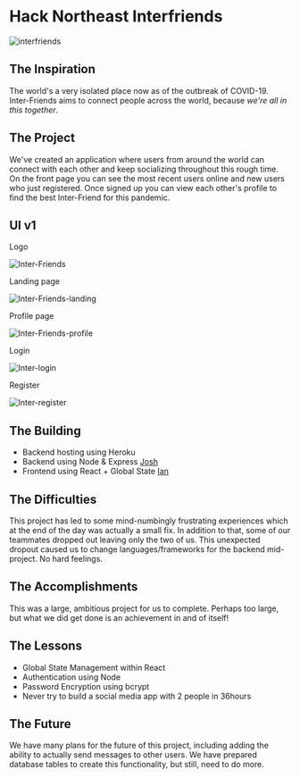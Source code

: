 # Hack Northeast Interfriends

![interfriends](assets/interfriends.JPG)

## The Inspiration

The world's a very isolated place now as of the outbreak of COVID-19. Inter-Friends aims to connect people across the world, because _we're all in this together_.

## The Project

We've created an application where users from around the world can connect with each other and keep socializing throughout this rough time. On the front page you can see the most recent users online and new users who just registered. Once signed up you can view each other's profile to find the best Inter-Friend for this pandemic.

## UI v1

Logo

![Inter-Friends](assets/Inter-Friends.JPG)

Landing page

![Inter-Friends-landing](assets/Inter-Friends-landing-resp.JPG)

Profile page

![Inter-Friends-profile](assets/Inter-Friendsprofile.JPG)

Login

![Inter-login](assets/Inter-Friends-Login-Responive-View.JPG)

Register

![Inter-register](assets/Inter-Friends-Register-Responsive-View.JPG)

## The Building

- Backend hosting using Heroku
- Backend using Node & Express [Josh](https://github.com/J-Obog)
- Frontend using React + Global State [Ian](https://github.com/mnai01)

## The Difficulties

This project has led to some mind-numbingly frustrating experiences which at the end of the day was actually a small fix. In addition to that, some of our teammates dropped out leaving only the two of us. This unexpected dropout caused us to change languages/frameworks for the backend mid-project. No hard feelings.

## The Accomplishments

This was a large, ambitious project for us to complete. Perhaps too large, but what we did get done is an achievement in and of itself!

## The Lessons

- Global State Management within React
- Authentication using Node
- Password Encryption using bcrypt
- Never try to build a social media app with 2 people in 36hours

## The Future

We have many plans for the future of this project, including adding the ability to actually send messages to other users. We have prepared database tables to create this functionality, but still, need to do more.
